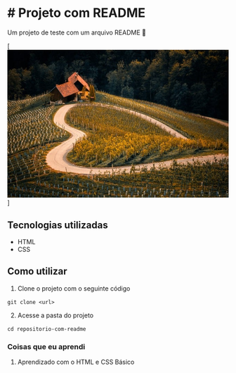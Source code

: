 # # Projeto com README
Um projeto de teste com um arquivo README 🎃

[<img src="./paisagem.jpeg" alt="paisagem">]

## Tecnologias utilizadas
- HTML
- CSS

## Como utilizar

1. Clone o projeto com o seguinte código
````
git clone <url>
````

2. Acesse a pasta do projeto
````
cd repositorio-com-readme
````
### Coisas que eu aprendi
1. Aprendizado com o HTML e CSS Básico